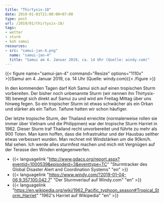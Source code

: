 ```yaml
---
title: "Thirtysix-18"
date: 2019-01-01T21:00:00+07:00
type: post
url: /2019/01/thirtysix-18/
tags:
- wetter
- sturm
- koh samui
resources:
- src: "samui-jan-4.png"
  name: "samui-jan-4"
  title: "Samui am 4. Januar 2019, ca. 14 Uhr (Quelle: windy.com)"
---
```


{{< figure name="samui-jan-4" command="Resize" options="1110x" >}}Samui am 4. Januar 2019, ca. 14 Uhr (Quelle: windy.com){{< /figure >}}

In den kommenden Tagen darf Koh Samui sich auf einen tropischen Sturm vorbereiten. Der bisher noch unbenannte Sturm (wir nennen ihn Thirtysix-18) bewegt sich direkt auf Samui zu und wird am Freitag Mittag über uns hinweg fegen. So ein tropischer Sturm ist etwas schwächer als ein Orkan und stärker als ein Taifun. Taifune hatten wir schon häufiger.

Der letzte tropische Sturm, der Thailand erreichte (normalerweise rollen sie immer über Vietnam und die Philippinen) war der tropische Sturm Harriet in 1962. Dieser Sturm traf Thailand recht unvorbereitet und führte zu mehr als 900 Toten. Man kann hoffen, dass die Infrastruktur und der Hausbau seither etwas verbessert wurden. Man rechnet mit Windstärken um die 90km/h. Mal sehen. Ich werde alles sturmfest machen und mich mit Vergnügen auf der Terasse den Winden entgegenwerfen.

-   {{< languagelink "http://www.gdacs.org/report.aspx?eventid=1000539&episodeid=3&eventtype=TC" "Sturmtracker des Global Disaster Alert and Coordination Systems" "en" >}}
-   {{< languagelink "https://www.windy.com/?2019-01-04-06,9.357,100.042,7" "Der Sturmverlauf auf Windy.com" "en" >}}
-   {{< languagelink "https://en.wikipedia.org/wiki/1962_Pacific_typhoon_season#Tropical_Storm_Harriet" "1962's Harriet auf Wikipedia" "en" >}}
